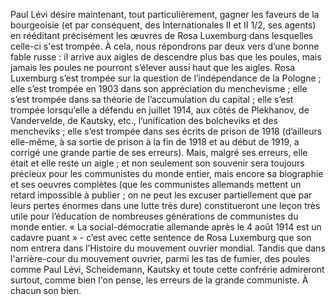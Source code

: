 Paul Lévi désire maintenant, tout particulièrement, gagner les faveurs de la bourgeoisie (et par conséquent, des Internationales II et II 1/2, ses agents) en rééditant précisément les œuvres de Rosa Luxemburg dans lesquelles celle-ci s'est trompée. À cela, nous répondrons par deux vers d’une bonne fable russe : il arrive aux aigles de descendre plus bas que les poules, mais jamais les poules ne pourront s’élever aussi haut que les aigles. Rosa Luxemburg s’est trompée sur la question de l’indépendance de la Pologne ; elle s’est trompée en 1903 dans son appréciation du menchevisme ; elle s’est trompée dans sa théorie de l’accumulation du capital ; elle s’est trompée lorsqu’elle a défendu en juillet 1914, aux côtés de Plekhanov, de Vandervelde, de Kautsky, etc., l’unification des bolcheviks et des mencheviks ; elle s’est trompée dans ses écrits de prison de 1918 (d’ailleurs elle-même, à sa sortie de prison à la fin de 1918 et au début de 1919, a corrigé une grande partie de ses erreurs). Mais, malgré ses erreurs, elle était et elle reste un aigle ; et non seulement son souvenir sera toujours précieux pour les communistes du monde entier, mais encore sa biographie et ses oeuvres complètes (que les communistes allemands mettent un retard impossible à publier ; on ne peut les excuser partiellement que par leurs pertes énormes dans une lutte très dure) constitueront une leçon très utile pour l’éducation de nombreuses générations de communistes du monde entier. « La social-démocratie allemande après le 4 août 1914 est un cadavre puant » - c’est avec cette sentence de Rosa Luxemburg que son nom entrera dans l’Histoire du mouvement ouvrier mondial. Tandis que dans l'arrière-cour du mouvement ouvrier, parmi les tas de fumier, des poules comme Paul Lévi, Scheidemann, Kautsky et toute cette confrérie admireront surtout, comme bien l'on pense, les erreurs de la grande communiste. À chacun son bien.
